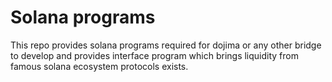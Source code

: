 # Solana programs
This repo provides solana programs required for dojima or any other bridge to develop and provides interface program which brings liquidity from famous solana ecosystem protocols exists.
